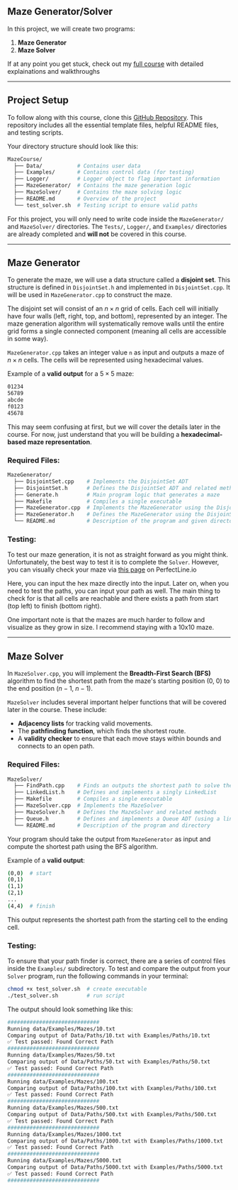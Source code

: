 ## Maze Generator/Solver
In this project, we will create two programs:  
1. **Maze Generator**  
2. **Maze Solver**  

If at any point you get stuck, check out my [full course](https://www.perfectline.io/courses/maze/) with detailed explainations and walkthroughs

---

## Project Setup  
To follow along with this course, clone this [GitHub Repository](). This repository includes all the essential template files, helpful README files, and testing scripts.  

Your directory structure should look like this:  
```sh
MazeCourse/
  ├── Data/           # Contains user data
  ├── Examples/       # Contains control data (for testing)
  ├── Logger/         # Logger object to flag important information
  ├── MazeGenerator/  # Contains the maze generation logic
  ├── MazeSolver/     # Contains the maze solving logic
  ├── README.md       # Overview of the project
  └── test_solver.sh  # Testing script to ensure valid paths
```

For this project, you will only need to write code inside the `MazeGenerator/` and `MazeSolver/` directories. The `Tests/`, `Logger/`, and `Examples/` directories are already completed and **will not** be covered in this course.  

---

## Maze Generator  
To generate the maze, we will use a data structure called a **disjoint set**. This structure is defined in `DisjointSet.h` and implemented in `DisjointSet.cpp`. It will be used in `MazeGenerator.cpp` to construct the maze.  

The disjoint set will consist of an $n \times n$ grid of cells. Each cell will initially have four walls (left, right, top, and bottom), represented by an integer. The maze generation algorithm will systematically remove walls until the entire grid forms a single connected component (meaning all cells are accessible in some way).  

`MazeGenerator.cpp` takes an integer value `n` as input and outputs a maze of $n \times n$ cells. The cells will be represented using hexadecimal values.  

Example of a **valid output** for a $5 \times 5$ maze:  
```sh
01234
56789
abcde
f0123
45678
```
This may seem confusing at first, but we will cover the details later in the course. For now, just understand that you will be building a **hexadecimal-based maze representation**.  

### Required Files:  
```sh
MazeGenerator/
  ├── DisjointSet.cpp    # Implements the DisjointSet ADT
  ├── DisjointSet.h      # Defines the DisjointSet ADT and related methods
  ├── Generate.h         # Main program logic that generates a maze
  ├── Makefile           # Compiles a single executable
  ├── MazeGenerator.cpp  # Implements the MazeGenerator using the DisjoinSet
  ├── MazeGenerator.h    # Defines the MazeGenerator using the DisjoinSet
  └── README.md          # Description of the program and given directory
```

### Testing:
To test our maze generation, it is not as straight forward as you might think. Unfortunately, the best way to test it is to complete the `Solver`. However, you can visually check your maze via [this page](https://www.perfectline.io/maze-solver/) on PerfectLine.io

Here, you can input the hex maze directly into the input. Later on, when you need to test the paths, you can input your path as well. The main thing to check for is that all cells are reachable and there exists a path from start (top left) to finish (bottom right).

One important note is that the mazes are much harder to follow and visualize as they grow in size. I recommend staying with a 10x10 maze.

---

## Maze Solver  
In `MazeSolver.cpp`, you will implement the **Breadth-First Search (BFS)** algorithm to find the shortest path from the maze's starting position $(0,\;0)$ to the end position $(n-1,\;n-1)$.  

`MazeSolver` includes several important helper functions that will be covered later in the course. These include:  
- **Adjacency lists** for tracking valid movements.  
- The **pathfinding function**, which finds the shortest route.  
- A **validity checker** to ensure that each move stays within bounds and connects to an open path.  

### Required Files:  
```sh
MazeSolver/
  ├── FindPath.cpp    # Finds an outputs the shortest path to solve the maze
  ├── LinkedList.h    # Defines and implements a singly LinkedList
  ├── Makefile        # Compiles a single executable
  ├── MazeSolver.cpp  # Implements the MazeSolver
  ├── MazeSolver.h    # Defines the MazeSolver and related methods
  ├── Queue.h         # Defines and implements a Queue ADT (using a linked list)
  └── README.md       # Description of the program and directory
```

Your program should take the output from `MazeGenerator` as input and compute the shortest path using the BFS algorithm.  

Example of a **valid output**:  
```sh
(0,0)  # start
(0,1)
(1,1)
(2,1)
...
(4,4)  # finish
```

This output represents the shortest path from the starting cell to the ending cell.  

### Testing:
To ensure that your path finder is correct, there are a series of control files inside the `Examples/` subdirectory. To test and compare the output from your `Solver` program, run the following commands in your terminal:

```sh
chmod +x test_solver.sh  # create executable
./test_solver.sh         # run script
```

The output should look something like this:
```sh
#############################
Running data/Examples/Mazes/10.txt
Comparing output of Data/Paths/10.txt with Examples/Paths/10.txt
✅ Test passed: Found Correct Path
#############################
Running data/Examples/Mazes/50.txt
Comparing output of Data/Paths/50.txt with Examples/Paths/50.txt
✅ Test passed: Found Correct Path
#############################
Running data/Examples/Mazes/100.txt
Comparing output of Data/Paths/100.txt with Examples/Paths/100.txt
✅ Test passed: Found Correct Path
#############################
Running data/Examples/Mazes/500.txt
Comparing output of Data/Paths/500.txt with Examples/Paths/500.txt
✅ Test passed: Found Correct Path
#############################
Running data/Examples/Mazes/1000.txt
Comparing output of Data/Paths/1000.txt with Examples/Paths/1000.txt
✅ Test passed: Found Correct Path
#############################
Running data/Examples/Mazes/5000.txt
Comparing output of Data/Paths/5000.txt with Examples/Paths/5000.txt
✅ Test passed: Found Correct Path
#############################
```

